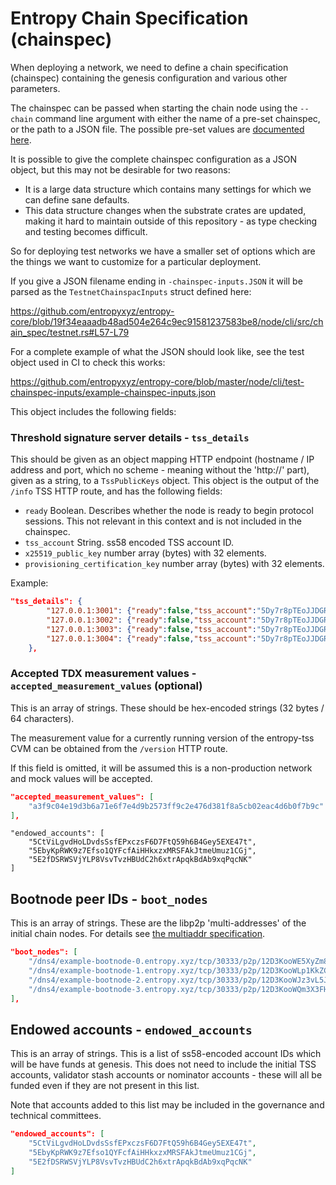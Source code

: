 # Entropy Chain Specification (chainspec)

When deploying a network, we need to define a chain specification (chainspec) containing the
genesis configuration and various other parameters.

The chainspec can be passed when starting the chain node using the `--chain` command line argument
with either the name of a pre-set chainspec, or the path to a JSON file. The possible pre-set values
are [documented here](https://github.com/entropyxyz/entropy-core/blob/master/node/cli/src/command.rs#L71).

It is possible to give the complete chainspec configuration as a JSON object, but this may not be
desirable for two reasons:

- It is a large data structure which contains many settings for which we can define sane defaults.
- This data structure changes when the substrate crates are updated, making it hard to maintain
  outside of this repository - as type checking and testing becomes difficult.

So for deploying test networks we have a smaller set of options which are the things we want to
customize for a particular deployment.

If you give a JSON filename ending in `-chainspec-inputs.JSON` it will be parsed as the
`TestnetChainspacInputs` struct defined here:

https://github.com/entropyxyz/entropy-core/blob/19f34eaaadb48ad504e264c9ec91581237583be8/node/cli/src/chain_spec/testnet.rs#L57-L79

For a complete example of what the JSON should look like, see the test object used in CI to check this works:

https://github.com/entropyxyz/entropy-core/blob/master/node/cli/test-chainspec-inputs/example-chainspec-inputs.json

This object includes the following fields:

### Threshold signature server details - `tss_details`

This should be given as an object mapping HTTP endpoint (hostname / IP address and port, which no
scheme - meaning without the 'http://' part), given as a string, to a `TssPublicKeys` object. This
object is the output of the `/info` TSS HTTP route, and has the following fields:

- `ready` Boolean. Describes whether the node is ready to begin protocol sessions. This not relevant
  in this context and is not included in the chainspec.
- `tss_account` String. ss58 encoded TSS account ID.
- `x25519_public_key` number array (bytes) with 32 elements.
- `provisioning_certification_key` number array (bytes) with 32 elements.

Example:
```JSON
"tss_details": {
        "127.0.0.1:3001": {"ready":false,"tss_account":"5Dy7r8pTEoJJDGRrebQvFyWWfKCpTJiXxz7NxbKeh8zXE7Vk","x25519_public_key":[40,170,149,217,225,231,193,134,157,146,161,94,118,146,134,201,179,206,106,186,35,6,93,138,104,203,205,68,208,90,255,7],"provisioning_certification_key":[2,35,153,56,144,219,98,192,9,186,39,114,167,154,75,24,93,39,159,234,180,105,135,89,110,203,179,93,192,164,177,214,78]},
        "127.0.0.1:3002": {"ready":false,"tss_account":"5Dy7r8pTEoJJDGRrebQvFyWWfKCpTJiXxz7NxbKeh8zXE7Vk","x25519_public_key":[40,170,149,217,225,231,193,134,157,146,161,94,118,146,134,201,179,206,106,186,35,6,93,138,104,203,205,68,208,90,255,7],"provisioning_certification_key":[2,35,153,56,144,219,98,192,9,186,39,114,167,154,75,24,93,39,159,234,180,105,135,89,110,203,179,93,192,164,177,214,78]},
        "127.0.0.1:3003": {"ready":false,"tss_account":"5Dy7r8pTEoJJDGRrebQvFyWWfKCpTJiXxz7NxbKeh8zXE7Vk","x25519_public_key":[40,170,149,217,225,231,193,134,157,146,161,94,118,146,134,201,179,206,106,186,35,6,93,138,104,203,205,68,208,90,255,7],"provisioning_certification_key":[2,35,153,56,144,219,98,192,9,186,39,114,167,154,75,24,93,39,159,234,180,105,135,89,110,203,179,93,192,164,177,214,78]},
        "127.0.0.1:3004": {"ready":false,"tss_account":"5Dy7r8pTEoJJDGRrebQvFyWWfKCpTJiXxz7NxbKeh8zXE7Vk","x25519_public_key":[40,170,149,217,225,231,193,134,157,146,161,94,118,146,134,201,179,206,106,186,35,6,93,138,104,203,205,68,208,90,255,7],"provisioning_certification_key":[2,35,153,56,144,219,98,192,9,186,39,114,167,154,75,24,93,39,159,234,180,105,135,89,110,203,179,93,192,164,177,214,78]}
    },
```

### Accepted TDX measurement values - `accepted_measurement_values` (optional)
This is an array of strings. These should be hex-encoded strings (32 bytes / 64 characters).

The measurement value for a currently running version of the entropy-tss CVM can be
obtained from the `/version` HTTP route.

If this field is omitted, it will be assumed this is a non-production network and mock values will be
accepted.

```JSON
"accepted_measurement_values": [
    "a3f9c04e19d3b6a71e6f7e4d9b2573ff9c2e476d381f8a5cb02eac4d6b0f7b9c"
],
```

    "endowed_accounts": [
        "5CtViLgvdHoLDvdsSsfEPxczsF6D7FtQ59h6B4Gey5EXE47t",
        "5EbyKpRWK9z7Efso1QYFcfAiHHkxzxMRSFAkJtmeUmuz1CGj",
        "5E2fDSRWSVjYLP8VsvTvzHBUdC2h6xtrApqkBdAb9xqPqcNK"
    ]
## Bootnode peer IDs - `boot_nodes`

This is an array of strings. These are the libp2p 'multi-addresses' of the initial chain nodes. For details
see [the multiaddr specification](https://github.com/libp2p/specs/blob/master/addressing/README.md#multiaddr-in-libp2p).

```JSON
"boot_nodes": [
    "/dns4/example-bootnode-0.entropy.xyz/tcp/30333/p2p/12D3KooWE5XyZm8RhsCq7LkZQ8mCDZWQcMJ1FZWYoUk6ZUgKojpL",
    "/dns4/example-bootnode-1.entropy.xyz/tcp/30333/p2p/12D3KooWLp1KkZC6NsX2Vt3sM8j3eVr1RJCeSAvKxHvE5E6WExwR",
    "/dns4/example-bootnode-2.entropy.xyz/tcp/30333/p2p/12D3KooWJz3vL5JzA5RL7tZczhU3NcQ2x9smvMHyrPBZBhdR35A9",
    "/dns4/example-bootnode-3.entropy.xyz/tcp/30333/p2p/12D3KooWQm3X3FH5dD1FZRxkN8WzEzoA6uVpWi3mDsHDFeDdR7xz"
],
```

## Endowed accounts - `endowed_accounts`

This is an array of strings. This is a list of ss58-encoded account IDs which will be have funds at
genesis. This does not need to include the initial TSS accounts, validator stash accounts or
nominator accounts - these will all be funded even if they are not present in this list.

Note that accounts added to this list may be included in the governance and technical committees.

```JSON
"endowed_accounts": [
    "5CtViLgvdHoLDvdsSsfEPxczsF6D7FtQ59h6B4Gey5EXE47t",
    "5EbyKpRWK9z7Efso1QYFcfAiHHkxzxMRSFAkJtmeUmuz1CGj",
    "5E2fDSRWSVjYLP8VsvTvzHBUdC2h6xtrApqkBdAb9xqPqcNK"
]
```
